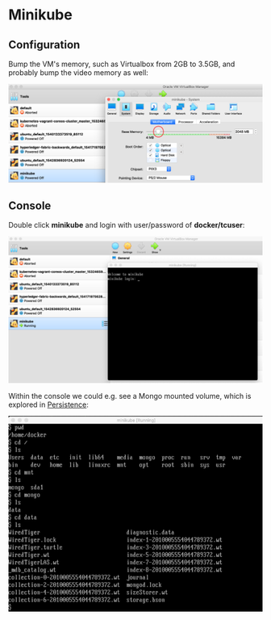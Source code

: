 # Minikube

## Configuration

Bump the VM's memory, such as Virtualbox from 2GB to 3.5GB, and probably bump the video memory as well:

![Virtualbox](images/virtualbox.png)

## Console

Double click **minikube** and login with user/password of **docker/tcuser**:

![Virtualbox login](images/virtualbox-login.png)

Within the console we could e.g. see a Mongo mounted volume, which is explored in [Persistence](persistence.md):

![Mongo data](images/mongo-data.png)